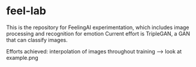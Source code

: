 # feel-lab
This is the repository for FeelingAI experimentation, which includes image processing and recognition for emotion
Current effort is TripleGAN, a GAN that can classify images. 


Efforts achieved: interpolation of images throughout training --> look at example.png


